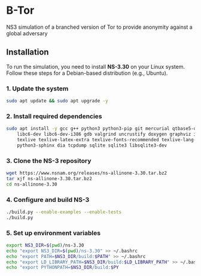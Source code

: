 # B-Tor
NS3 simulation of a branched version of Tor to provide anonymity against a global adversary

## Installation  

To run the simulation, you need to install **NS-3.30** on your Linux system. Follow these steps for a Debian-based distribution (e.g., Ubuntu).   

### 1. Update the system  
```bash
sudo apt update && sudo apt upgrade -y
```

### 2. Install required dependencies
```bash
sudo apt install -y gcc g++ python3 python3-pip git mercurial qtbase5-dev cmake \
    libc6-dev libc6-dev-i386 gdb valgrind uncrustify doxygen graphviz imagemagick \
    texlive texlive-latex-extra texlive-fonts-recommended texlive-lang-english \
    python3-sphinx dia tcpdump sqlite sqlite3 libsqlite3-dev
```

### 3. Clone the NS-3 repository
```bash
wget https://www.nsnam.org/releases/ns-allinone-3.30.tar.bz2
tar xjf ns-allinone-3.30.tar.bz2
cd ns-allinone-3.30
```

### 4. Configure and build NS-3
```bash
./build.py --enable-examples --enable-tests
./build.py
```

### 5. Set up environment variables
```bash
export NS3_DIR=$(pwd)/ns-3.30
echo "export NS3_DIR=$(pwd)/ns-3.30" >> ~/.bashrc
echo "export PATH=$NS3_DIR/build:$PATH" >> ~/.bashrc
echo "export LD_LIBRARY_PATH=$NS3_DIR/build:$LD_LIBRARY_PATH" >> ~/.bashrc
echo "export PYTHONPATH=$NS3_DIR/build:$PY
```



